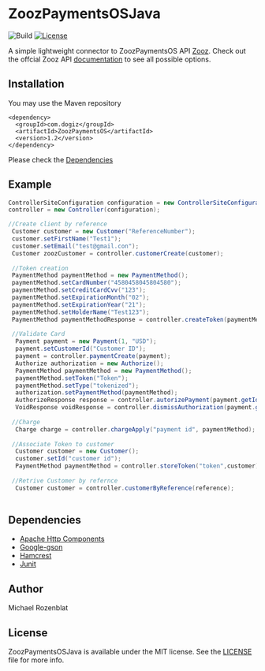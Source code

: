 # ZoozPaymentsOSJava
![Build](https://img.shields.io/badge/build-passing-brightgreen.svg)
[![License](https://img.shields.io/badge/license-MIT-green.svg)](https://github.com/mikeRozen/zoozPaymentsOSJava/blob/master/LICENSE)

A simple lightweight connector to ZoozPaymentsOS API [Zooz](https://www.zooz.com). Check out the offcial Zooz API [documentation](https://developers.paymentsos.com/docs/api/) to see all possible options.

## Installation
You may use the Maven repository<br />
``` 
<dependency>
  <groupId>com.dogiz</groupId>
  <artifactId>ZoozPaymentsOS</artifactId>
  <version>1.2</version>
</dependency> 
``` 
Please check the [Dependencies](#dependencies)

## Example

```java  
ControllerSiteConfiguration configuration = new ControllerSiteConfiguration("appId", "publicKey", "privateKey",isSandbox);
controller = new Controller(configuration); 

//Create client by reference
 Customer customer = new Customer("ReferenceNumber");
 customer.setFirstName("Test1");
 customer.setEmail("test@gmail.con");
 Customer zoozCustomer = controller.customerCreate(customer);
 
 //Token creation
 PaymentMethod paymentMethod = new PaymentMethod();
 paymentMethod.setCardNumber("4580458045804580");
 paymentMethod.setCreditCardCvv("123");
 paymentMethod.setExpirationMonth("02");
 paymentMethod.setExpirationYear("21");
 paymentMethod.setHolderName("Test123");       
 PaymentMethod paymentMethodResponse = controller.createToken(paymentMethod);
 
 //Validate Card
  Payment payment = new Payment(1, "USD");
  payment.setCustomerId("Customer ID");
  payment = controller.paymentCreate(payment);
  Authorize authorization = new Authorize();
  PaymentMethod paymentMethod = new PaymentMethod();
  paymentMethod.setToken("Token");
  paymentMethod.setType("tokenized");
  authorization.setPaymentMethod(paymentMethod);
  AuthorizeResponse response = controller.autorizePayment(payment.getId(), authorization);
  VoidResponse voidResponse = controller.dismissAuthorization(payment.getId(), null); // Void the authorization (not necessary)
 
 //Charge
  Charge charge = controller.chargeApply("payment id", paymentMethod);
 
 //Associate Token to customer
  Customer customer = new Customer();
  customer.setId("customer id");
  PaymentMethod paymentMethod = controller.storeToken("token",customer);
 
 //Retrive Customer by refernce
  Customer customer = controller.customerByReference(reference);
 
``` 

## Dependencies 
- [Apache Http Components](http://hc.apache.org/index.html)
- [Google-gson](https://github.com/google/gson)
- [Hamcrest](https://github.com/hamcrest/JavaHamcrest)
- [Junit](https://junit.org/junit4/)

## Author

Michael Rozenblat

## License

ZoozPaymentsOSJava is available under the MIT license. See the [LICENSE](https://github.com/mikeRozen/zoozPaymentsOSJava/blob/master/LICENSE) file for more info.
